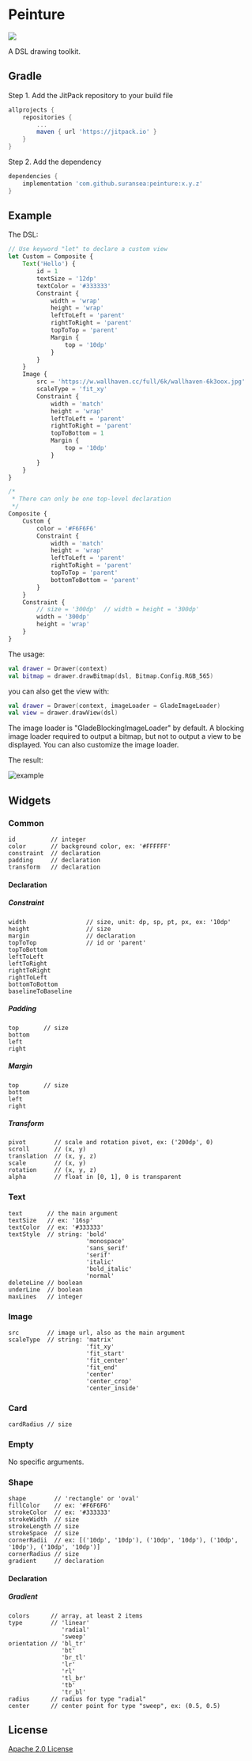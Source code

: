# Peinture

[![](https://jitpack.io/v/suransea/peinture.svg)](https://jitpack.io/#suransea/peinture)

A DSL drawing toolkit.

## Gradle

Step 1. Add the JitPack repository to your build file

```groovy
allprojects {
    repositories {
        ...
        maven { url 'https://jitpack.io' }
    }
}

```
Step 2. Add the dependency

```groovy
dependencies {
    implementation 'com.github.suransea:peinture:x.y.z'
}
```

## Example

The DSL:

```javascript
// Use keyword "let" to declare a custom view 
let Custom = Composite {
    Text('Hello') {
        id = 1
        textSize = '12dp'
        textColor = '#333333'
        Constraint {
            width = 'wrap'
            height = 'wrap'
            leftToLeft = 'parent'
            rightToRight = 'parent'
            topToTop = 'parent'
            Margin {
                top = '10dp'
            }
        }
    }
    Image {
        src = 'https://w.wallhaven.cc/full/6k/wallhaven-6k3oox.jpg'
        scaleType = 'fit_xy'
        Constraint {
            width = 'match'
            height = 'wrap'
            leftToLeft = 'parent'
            rightToRight = 'parent'
            topToBottom = 1
            Margin {
                top = '10dp'
            }
        }
    }
}

/*
 * There can only be one top-level declaration 
 */
Composite {
    Custom {
        color = '#F6F6F6'
        Constraint {
            width = 'match'
            height = 'wrap'
            leftToLeft = 'parent'
            rightToRight = 'parent'
            topToTop = 'parent'
            bottomToBottom = 'parent'
        }
    }
    Constraint {
        // size = '300dp'  // width = height = '300dp'
        width = '300dp'
        height = 'wrap'
    }
}
```

The usage:

```kotlin
val drawer = Drawer(context)
val bitmap = drawer.drawBitmap(dsl, Bitmap.Config.RGB_565)
```

you can also get the view with:

```kotlin
val drawer = Drawer(context, imageLoader = GladeImageLoader)
val view = drawer.drawView(dsl)
```

The image loader is "GladeBlockingImageLoader" by default. 
A blocking image loader required to output a bitmap, 
but not to output a view to be displayed. 
You can also customize the image loader.


The result:

![example](https://i.loli.net/2020/08/29/kAa5TbwxcfjuQEJ.png)

## Widgets

### Common
```
id          // integer
color       // background color, ex: '#FFFFFF'
constraint  // declaration
padding     // declaration
transform   // declaration
```

#### Declaration

##### Constraint
```
width                 // size, unit: dp, sp, pt, px, ex: '10dp'
height                // size
margin                // declaration
topToTop              // id or 'parent'
topToBottom       
leftToLeft        
leftToRight       
rightToRight      
rightToLeft       
bottomToBottom   
baselineToBaseline     
```

##### Padding
```
top       // size
bottom    
left      
right     
```

##### Margin
```
top       // size
bottom    
left      
right     
```

##### Transform 
```
pivot        // scale and rotation pivot, ex: ('200dp', 0)
scroll       // (x, y)
translation  // (x, y, z)
scale        // (x, y)
rotation     // (x, y, z)
alpha        // float in [0, 1], 0 is transparent
```

### Text
```
text       // the main argument
textSize   // ex: '16sp'
textColor  // ex: '#333333'
textStyle  // string: 'bold'
                      'monospace'
                      'sans_serif'
                      'serif'
                      'italic'
                      'bold_italic'
                      'normal'
deleteLine // boolean
underLine  // boolean
maxLines   // integer
```

### Image
```
src        // image url, also as the main argument
scaleType  // string: 'matrix'
                      'fit_xy'
                      'fit_start'
                      'fit_center'
                      'fit_end'
                      'center'
                      'center_crop'
                      'center_inside'
```

### Card
```
cardRadius // size
```

### Empty
No specific arguments.

### Shape
```
shape        // 'rectangle' or 'oval'
fillColor    // ex: '#F6F6F6'
strokeColor  // ex: '#333333'
strokeWidth  // size
strokeLength // size
strokeSpace  // size
cornerRadii  // ex: [('10dp', '10dp'), ('10dp', '10dp'), ('10dp', '10dp'), ('10dp', '10dp')]
cornerRadius // size
gradient     // declaration
```

#### Declaration

##### Gradient
```
colors      // array, at least 2 items
type        // 'linear'
               'radial'
               'sweep'
orientation // 'bl_tr'
               'bt'
               'br_tl'
               'lr'
               'rl'
               'tl_br'
               'tb'
               'tr_bl'
radius      // radius for type "radial"
center      // center point for type "sweep", ex: (0.5, 0.5)
```

## License

[Apache 2.0 License](http://www.apache.org/licenses/LICENSE-2.0)

